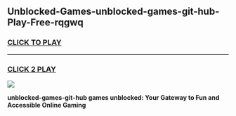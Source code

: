 
## Unblocked-Games-unblocked-games-git-hub-Play-Free-rqgwq
<h3>
<a href="https://premium76.site?title=unblocked-games-git-hub&ref=22A">CLICK TO PLAY</a></h3>
<hr>

<h3>
<a href="https://premium76.site?title=unblocked-games-git-hub&ref=22A">CLICK 2 PLAY</a>
  
</h3>

<a href="https://premium76.site?title=unblocked-games-git-hub&ref=22A"><img src="https://clearcache.store/games.png"></a>


**unblocked-games-git-hub games unblocked: Your Gateway to Fun and Accessible Online Gaming**
